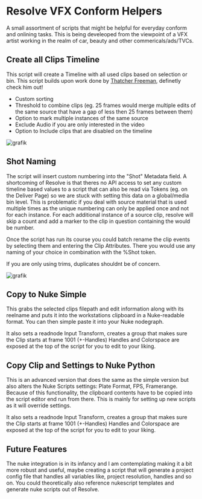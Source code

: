 # Resolve VFX Conform Helpers

A small assortment of scripts that might be helpful for everyday conform and onlining tasks. This is being develeoped from the viewpoint of a VFX artist working in the realm of car, beauty and other commericals/ads/TVCs.

## Create all Clips Timeline
This script will create a Timeline with all used clips based on selection or bin.
This script builds upon work done by [Thatcher Freeman](https://github.com/thatcherfreeman/resolve-scripts "Thatcher Freeman"), definetly check him out!
- Custom sorting
- Threshold to combine clips (eg. 25 frames would merge multiple edits of the same source that have a gap of less then 25 frames between them)
- Option to mark multiple instances of the same source
- Exclude Audio if you are only interested in the video
- Option to Include clips that are disabled on the timeline
  
![grafik](https://github.com/user-attachments/assets/1388dbcd-ec09-4f14-9353-a3994669dbf1)

## Shot Naming
The script will insert custom numbering into the "Shot" Metadata field. A shortcoming of Resolve is that theres no API access to set any custom timeline based values to a script that can also be read via Tokens (eg. on the Deliver Page) so we are stuck with setting this data on a global/media bin level. This is problematic if you deal with source material that is used multiple times as the unique numbering can only be applied once and not for each instance.
For each additional instance of a source clip, resolve will skip a count and add a marker to the clip in question containing the would be number.

Once the script has run its course you could batch rename the clip events by selecting them and entering the Clip Attributes. There you would use any naming of your choice in combination with the %Shot token.

If you are only using trims, duplicates shouldnt be of concern. 

![grafik](https://github.com/user-attachments/assets/46afb03e-5933-418f-8643-7c8608643081)


## Copy to Nuke Simple
This grabs the selected clips filepath and edit information along with its reelname and puts it into the workstations clipboard in a Nuke-readable format. You can then simple paste it into your Nuke nodegraph.

It also sets a readnode Input Transform, creates a group that makes sure the Clip starts at frame 1001 (+-Handles)
Handles and Colorspace are exposed at the top of the script for you to edit to your liking.

## Copy Clip and Settings to Nuke Python
This is an advanced version that does the same as the simple version but also alters the Nuke Scripts settings: Plate Format, FPS, Framerange.
Because of this functionality, the clipboard contents have to be copied into the script editor end run from there.
This is mainly for setting up new scripts as it will override settings.

It also sets a readnode Input Transform, creates a group that makes sure the Clip starts at frame 1001 (+-Handles)
Handles and Colorspace are exposed at the top of the script for you to edit to your liking.


## Future Features
The nuke integration is in its infancy and I am contemplating making it a bit more robust and useful, maybe creating a script that will generate a project config file that handles all variables like, project resolution, handles and so on. You could theoretically also reference nukescript templates and generate nuke scripts out of Resolve.
